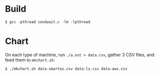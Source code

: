 
Build
=====

    $ gcc -pthread condwait.c -lm -lpthread

Chart
=====

On each type of machine, run `./a.out > data.csv`, gather 3 CSV files, and feed them to `mkchart.sh`:

    $ ./mkchart.sh data-smartos.csv data-lx.csv data-aws.csv
    

